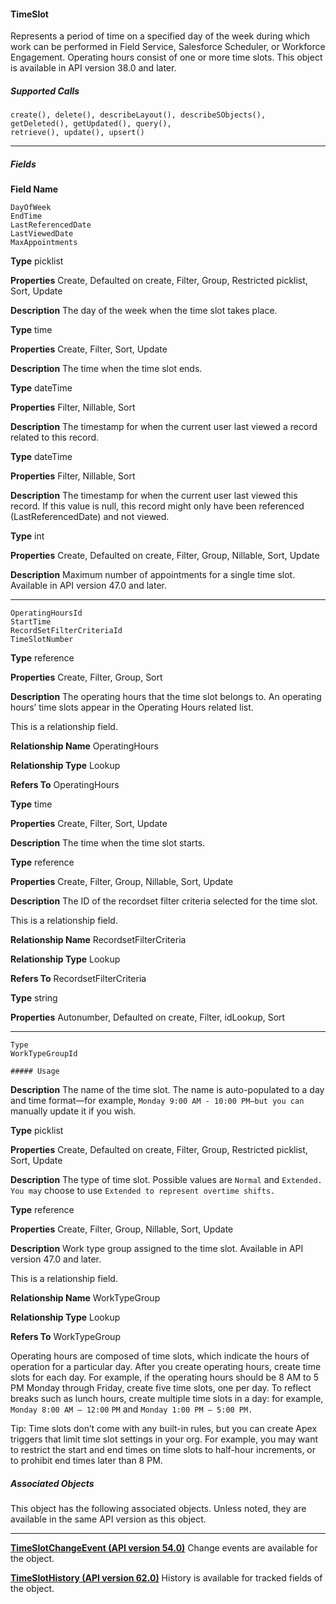 #### TimeSlot

Represents a period of time on a specified day of the week during which work can be performed in Field Service, Salesforce Scheduler,
or Workforce Engagement. Operating hours consist of one or more time slots. This object is available in API version 38.0 and later.

##### Supported Calls
```
create(), delete(), describeLayout(), describeSObjects(), getDeleted(), getUpdated(), query(),
retrieve(), update(), upsert()

```

-----

##### Fields

**Field Name**
```
DayOfWeek
EndTime
LastReferencedDate
LastViewedDate
MaxAppointments

```

**Type**
picklist

**Properties**
Create, Defaulted on create, Filter, Group, Restricted picklist, Sort, Update

**Description**
The day of the week when the time slot takes place.

**Type**
time

**Properties**
Create, Filter, Sort, Update

**Description**
The time when the time slot ends.

**Type**
dateTime

**Properties**
Filter, Nillable, Sort

**Description**
The timestamp for when the current user last viewed a record related to this
record.

**Type**
dateTime

**Properties**
Filter, Nillable, Sort

**Description**
The timestamp for when the current user last viewed this record. If this value is
null, this record might only have been referenced (LastReferencedDate)
and not viewed.

**Type**
int

**Properties**
Create, Defaulted on create, Filter, Group, Nillable, Sort, Update

**Description**
Maximum number of appointments for a single time slot. Available in API version
47.0 and later.


-----

```
OperatingHoursId
StartTime
RecordSetFilterCriteriaId
TimeSlotNumber

```

**Type**
reference

**Properties**
Create, Filter, Group, Sort

**Description**
The operating hours that the time slot belongs to. An operating hours’ time slots
appear in the Operating Hours related list.

This is a relationship field.

**Relationship Name**
OperatingHours

**Relationship Type**
Lookup

**Refers To**
OperatingHours

**Type**
time

**Properties**
Create, Filter, Sort, Update

**Description**
The time when the time slot starts.

**Type**
reference

**Properties**
Create, Filter, Group, Nillable, Sort, Update

**Description**
The ID of the recordset filter criteria selected for the time slot.

This is a relationship field.

**Relationship Name**
RecordsetFilterCriteria

**Relationship Type**
Lookup

**Refers To**
RecordsetFilterCriteria

**Type**
string

**Properties**
Autonumber, Defaulted on create, Filter, idLookup, Sort


-----

```
Type
WorkTypeGroupId

##### Usage

```

**Description**
The name of the time slot. The name is auto-populated to a day and time
format—for example, `Monday 9:00 AM - 10:00 PM—but you can`
manually update it if you wish.

**Type**
picklist

**Properties**
Create, Defaulted on create, Filter, Group, Restricted picklist, Sort, Update

**Description**
The type of time slot. Possible values are `Normal` and `Extended. You may`
choose to use `Extended to represent overtime shifts.`

**Type**
reference

**Properties**
Create, Filter, Group, Nillable, Sort, Update

**Description**
Work type group assigned to the time slot. Available in API version 47.0 and later.

This is a relationship field.

**Relationship Name**
WorkTypeGroup

**Relationship Type**
Lookup

**Refers To**
WorkTypeGroup


Operating hours are composed of time slots, which indicate the hours of operation for a particular day. After you create operating hours,
create time slots for each day. For example, if the operating hours should be 8 AM to 5 PM Monday through Friday, create five time slots,
one per day. To reflect breaks such as lunch hours, create multiple time slots in a day: for example, `Monday 8:00 AM – 12:00`
`PM` and `Monday 1:00 PM – 5:00 PM.`

Tip: Time slots don’t come with any built-in rules, but you can create Apex triggers that limit time slot settings in your org. For
example, you may want to restrict the start and end times on time slots to half-hour increments, or to prohibit end times later
than 8 PM.

##### Associated Objects

This object has the following associated objects. Unless noted, they are available in the same API version as this object.


-----

**[TimeSlotChangeEvent (API version 54.0)](https://developer.salesforce.com/docs/atlas.en-us.254.0.api.meta/api/sforce_api_associated_objects_change_event.htm)**
Change events are available for the object.

**[TimeSlotHistory (API version 62.0)](https://developer.salesforce.com/docs/atlas.en-us.254.0.api.meta/api/sforce_api_associated_objects_history.htm;)**
History is available for tracked fields of the object.
